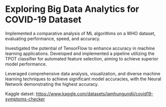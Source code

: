 # Exploring Big Data Analytics for COVID-19 Dataset

Implemented a comparative analysis of ML algorithms on a WHO dataset, evaluating performance, speed, and accuracy.

Investigated the potential of TensorFlow to enhance accuracy in machine learning applications. Developed and implemented a pipeline utilizing the TPOT classifier for automated feature selection, aiming to achieve superior model performance.

Leveraged comprehensive data analysis, visualization, and diverse machine learning techniques to achieve significant model accuracies, with the Neural Network demonstrating the highest accuracy.

Kaggle datset: https://www.kaggle.com/datasets/iamhungundji/covid19-symptoms-checker
